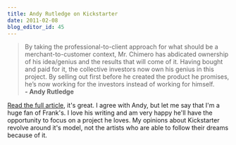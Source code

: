 ```yaml
---
title: Andy Rutledge on Kickstarter
date: 2011-02-08
blog_editor_id: 45
---
```


> By taking the professional-to-client approach for what should be a merchant-to-customer context, Mr. Chimero has abdicated ownership of his idea/genius and the results that will come of it. Having bought and paid for it, the collective investors now own his genius in this project. By selling out first before he created the product he promises, he’s now working for the investors instead of working for himself.<br />
> __- Andy Rutledge__

[Read the full article], it's great. I agree with Andy, but let me say that I'm a huge fan of Frank's. I love his writing and am very happy he'll have the opportunity to focus on a project he loves. My opinions about Kickstarter revolve around it's model, not the artists who are able to follow their dreams because of it.

[Read the full article]: http://www.andyrutledge.com/profit-lies-theft-and-idiocy.php
